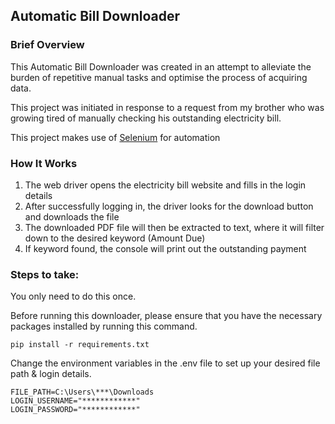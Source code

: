 ## Automatic Bill Downloader

### Brief Overview
<p>This Automatic Bill Downloader was created in an attempt to alleviate the burden of repetitive 
manual tasks and optimise the process of acquiring data.</p>
<p>This project was initiated in response to a request from my brother who was growing tired of manually checking his
outstanding electricity bill.</p>
<p>This project makes use of <a href="https://www.selenium.dev/">Selenium</a> for automation</p>

### How It Works
<ol>
    <li>The web driver opens the electricity bill website and fills in the login details</li>
    <li>After successfully logging in, the driver looks for the download button and downloads the file</li>
    <li>The downloaded PDF file will then be extracted to text, 
        where it will filter down to the desired keyword (Amount Due)</li>
    <li>If keyword found, the console will print out the outstanding payment</li>
</ol>

### Steps to take:
<p>You only need to do this once.</p>
<p>Before running this downloader, please ensure that you have the necessary 
packages installed by running this command.</p>

```
pip install -r requirements.txt
```
<p>Change the environment variables in the .env file 
to set up your desired file path & login details.</p>

```
FILE_PATH=C:\Users\***\Downloads
LOGIN_USERNAME="************"
LOGIN_PASSWORD="************"
```


